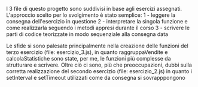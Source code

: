 I 3 file di questo progetto sono suddivisi in base agli esercizi assegnati. L'approccio scelto per lo svolgimento è stato semplice:
1 - leggere la consegna dell'esercizio in questione
2 - interpretare la singola funzione e come realizzarla seguendo i metodi appresi durante il corso
3 - scrivere le parti di codice teorizzate in modo sequenziale alla consegna data

Le sfide si sono palesate principalmente nella creazione delle funzioni del terzo esercizio (file: esercizio_3.js), in quanto raggruppaVendite e calcolaStatistiche sono state, per me, le funzioni più complesse da strutturare e scrivere. Oltre ciò ci sono, più che preoccupazioni, dubbi sulla corretta realizzazione del secondo esercizio (file: esercizio_2.js) in quanto i setInterval e setTimeout utilizzati come da consegna si sovrapppongono
